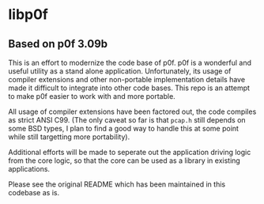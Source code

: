 # libp0f

Based on p0f 3.09b
------------------

This is an effort to modernize the code base of p0f. p0f is a wonderful and 
useful utility as a stand alone application. Unfortunately, its usage of 
compiler extensions and other non-portable implementation details have made
it difficult to integrate into other code bases. This repo is an attempt to
make p0f easier to work with and more portable.

All usage of compiler extensions have been factored out, the code compiles
as strict ANSI C99. (The only caveat so far is that `pcap.h` still depends
on some BSD types, I plan to find a good way to handle this at some point 
while still targetting more portability).

Additional efforts will be made to seperate out the application driving logic 
from the core logic, so that the core can be used as a library in existing
applications.

Please see the original README which has been maintained in this codebase as is.
